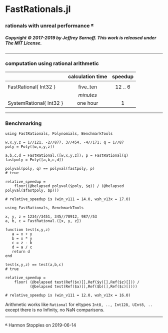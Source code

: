 # FastRationals.jl

### rationals with unreal performance <sup>[𝓪](#source)</sup>

##### Copyright © 2017-2019 by Jeffrey Sarnoff. This work is released under The MIT License.
----

### computation using rational arithmetic

|                         | calculation time |   speedup   |
|:------------------------|:----------------:|:-----------------:|
|                         |                  |                   |
| FastRational{ Int32 }   |    five..ten     |  12 .. 6          |
|                         |    _minutes_     |                   |
| SystemRational{ Int32 } |    one hour      |  1                |

----

### Benchmarking

```
using FastRationals, Polynomials, BenchmarkTools

w,x,y,z = 1//121, -2//877, 3//454, -4//171; q = 1//87
poly = Poly([w,x,y,z])

a,b,c,d = FastRational.([w,x,y,z]); p = FastRational(q)
fastpoly = Poly([a,b,c,d])

polyval(poly, q) == polyval(fastpoly, p)
# true

relative_speedup =
    floor((@belapsed polyval($poly, $q)) / (@belapsed polyval($fastpoly, $p)))

# relative_speedup is (win_v111 = 14.0, wsh_v13x = 17.0)
```

```
using FastRationals, BenchmarkTools

x, y, z = 1234//3451, 345//78912, 987//53
a, b, c = FastRational.([x, y, z])

function test(x,y,z)
   a = x + y
   b = x * y
   c = z - b
   d = a / c
   return d
end

test(x,y,z) == test(a,b,c)
# true

relative_speedup =
    floor( (@belapsed test(Ref($x)[],Ref($y)[],Ref($z)[])) / 
           (@belapsed test(Ref($a)[],Ref($b)[],Ref($c)[])))

# relative_speedup is (win_v111 = 12.0, wsh_v13x = 16.0)
```

Arithmetic works like `Rational` for eltypes `Int8, .., Int128, UInt8, ..` except there is no Infinity, no NaN comparisons.

----

<sup><a name="source">[𝓪](#attribution)</a></sup> Harmon Stopples on 2019-06-14
